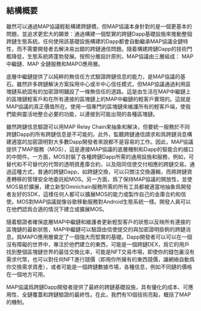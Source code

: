 ## 結構概要
雖然可以通過MAP協議輕鬆構建跨鏈橋，但MAP協議本身針對的是一個更基本的問題，並追求更宏大的願景：通過構建一個堅實的跨鏈Dapp基礎設施來推動整個跨鏈生態系統。任何使用該基礎設施構建的Dapp都會自動繼承MAP協議全鏈特性，而不需要開發者去解決易出錯的跨鏈通信問題。隨着構建跨鏈Dapp的技術門檻降低，生態系統將蓬勃發展。按照分層設計原則，MAP協議由三層組成： MAP中繼鏈、MAP 全鏈服務和MAPO應用層。

底層中繼鏈提供了以純粹的無信任方式驗證跨鏈信息的能力，是MAP協議的基石。雖然許多跨鏈解決方案採用中心或半中心信任模式，但MAP協議通過利用區塊鏈系統固有的加密證明鋪設了一條無信任的道路。這是由生活在MAP中繼鏈上的區塊鏈輕客戶和在所有連接的區塊鏈上的MAP中繼鏈的輕客戶實現的。這就是MAP協議的真正價值所在。使用一個專門的區塊鏈來維護所有的輕客戶端，使我們能夠靈活地整合必要的功能，以連接到可能出現的各種區塊鏈。

雖然跨鏈信息驗證可以用MAP Relay Chain來抽象和解決，但要統一服務於不同跨鏈Dapp的所有跨鏈信息是不可能的。此外，監聽跨鏈通信請求和爲跨鏈消息構建適當的加密證明對大多數Dapp開發者來說都不是容易的工作。因此，MAP協議提供了MAP服務（MOS），這是連接MAP協議的底層機制和Dapp的智能合約接口的中間件。一方面，MOS封裝了各種跨鏈Dapp所需的通用設施和服務，例如，可替代和不可替代的代幣的透明資產庫合約，以及陪同信使交付相應的跨鏈交易。通過這種方式，普通的跨鏈Dapp，如跨鏈交換，可以只關注交換邏輯，而將跨鏈資產轉移的管理安全地委託給MOS。另一方面，爲了保持MAP協議的開放性，並使MOS易於擴展，建立新型Omnichain服務所需的所有工具都被適當地抽象爲開發者友好的SDK，這樣任何人都可以擴展MOS的能力或製作自己的金庫合約和信使。MOS對MAP協議就像谷歌移動服務對Android生態系統一樣。開發人員可以在他們認爲合適的情況下建立或擴展MOS。

隨着驗證者確保底層MAP中繼鏈和維護者更新輕型客戶的狀態以反映所有連接的區塊鏈的最新狀態，MAP中繼鏈可以驗證由信使提交的與加密證明掛鉤的跨鏈消息。爲MAPO應用層奠定了一個強大而堅實的基礎。Dapp開發者可以可以在一個沒有障礙的世界中，專注於他們建立的東西，可能是一個跨鏈DEX，爲它的用戶找到整個區塊鏈世界的最佳交換比率，可能是NFT交易市場，即使你的錢包裏沒有需求代幣，也可以對任何NFT進行競價（即用你所擁有的東西競價，讓網絡自動爲你交換需求資產），或者可能是一個跨鏈數據市場，各種信息，例如不同鏈的價格在一個地方可用。

MAP協議爲跨鏈Dapp開發者提供了最終的跨鏈基礎設施，具有優化的成本、可應用性、全鏈覆蓋和跨鏈驗證的最終性。在此，我們有10個技術亮點，概括了MAP的機制。
